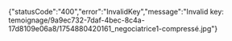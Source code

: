 {"statusCode":"400","error":"InvalidKey","message":"Invalid key: temoignage/9a9ec732-7daf-4bec-8c4a-17d8109e06a8/1754880420161_negociatrice1-compressé.jpg"}